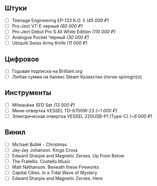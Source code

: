 

## Штуки

- [ ] Teenage Engineering EP-133 K.O. II _(45 000 ₽)_
- [ ] Pro-Ject VT-E черный _(60 000 ₽)_
- [ ] Pro-Ject Debut Pro S All White Edition _(110 000 ₽)_
- [ ] Analogue Pocket Черный _(30 000 ₽)_
- [ ] Ubiquiti Swiss Army Knife _(11 000 ₽)_

## Цифровое

- [ ] Годовая подписка на Brilliant.org
- [ ] Любая сумма на баланс Steam Казахстан (логин spinogrizz)

## Инструменты

- [ ] Milwaukee SFD Set _(13 000 ₽)_
- [ ] Мини-отвертка VESSEL TD-6700W-23 _(~1 000 ₽)_
- [ ] Электрическая отвертка VESSEL 220USB-P1 (Type-C) _(~6 000 ₽)_

## Винил

- [ ] Michael Bublé - Christmas
- [ ] Jay-Jay Johanson. Kings Cross
- [ ] Edward Sharpie and Magnetic Zeroes. Up From Below
- [ ] The Fratellis. Costello Music
- [ ] Matt Nathanson. Beneath these Fireworks
- [ ] Capital Cities. In a Tidal Wave of Mystery 
- [ ] Edward Sharpie and Magnetic Zeroes. Here
